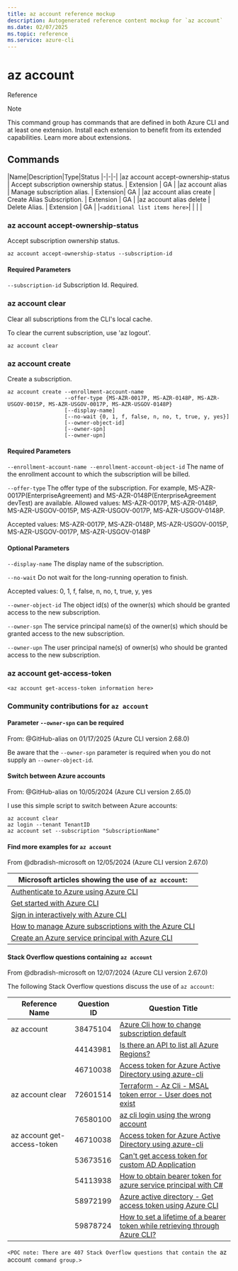 ```yaml
---
title: az account reference mockup
description: Autogenerated reference content mockup for `az account`
ms.date: 02/07/2025
ms.topic: reference
ms.service: azure-cli
---
```


# az account
Reference

> [!NOTE]
> This command group has commands that are defined in both Azure CLI and at least one extension. Install each extension to benefit from its extended capabilities. Learn more about extensions.

## Commands

|Name|Description|Type|Status
|-|-|-|
|az account accept-ownership-status	| Accept subscription ownership status. | Extension	| GA |
|az account alias | Manage subscription alias. | Extension| GA |
|az account alias create | Create Alias Subscription. | Extension | GA |
|az account alias delete | Delete Alias. | Extension | GA |
|`<additional list items here>`| | | |

### az account accept-ownership-status

Accept subscription ownership status.

```azurecli
az account accept-ownership-status --subscription-id
```

#### Required Parameters

`--subscription-id`
    Subscription Id. Required.

### az account clear

Clear all subscriptions from the CLI's local cache.

To clear the current subscription, use 'az logout'.

```azurecli
az account clear
```

### az account create

Create a subscription.

```azurecli
az account create --enrollment-account-name
                  --offer-type {MS-AZR-0017P, MS-AZR-0148P, MS-AZR-USGOV-0015P, MS-AZR-USGOV-0017P, MS-AZR-USGOV-0148P}
                  [--display-name]
                  [--no-wait {0, 1, f, false, n, no, t, true, y, yes}]
                  [--owner-object-id]
                  [--owner-spn]
                  [--owner-upn]
```

#### Required Parameters

`--enrollment-account-name --enrollment-account-object-id`
The name of the enrollment account to which the subscription will be billed.

`--offer-type`
The offer type of the subscription. For example, MS-AZR-0017P(EnterpriseAgreement) and MS-AZR-0148P(EnterpriseAgreement devTest) are available. Allowed values: MS-AZR-0017P, MS-AZR-0148P, MS-AZR-USGOV-0015P, MS-AZR-USGOV-0017P, MS-AZR-USGOV-0148P.

Accepted values: MS-AZR-0017P, MS-AZR-0148P, MS-AZR-USGOV-0015P, MS-AZR-USGOV-0017P, MS-AZR-USGOV-0148P

#### Optional Parameters

`--display-name`
The display name of the subscription.

`--no-wait`
Do not wait for the long-running operation to finish.

Accepted values: 0, 1, f, false, n, no, t, true, y, yes

`--owner-object-id`
The object id(s) of the owner(s) which should be granted access to the new subscription.

`--owner-spn`
The service principal name(s) of the owner(s) which should be granted access to the new subscription.

`--owner-upn`
The user principal name(s) of owner(s) who should be granted access to the new subscription.

### az account get-access-token

`<az account get-access-token information here>`

### Community contributions for `az account`

#### Parameter `--owner-spn` can be required

From: @GitHub-alias on 01/17/2025 (Azure CLI version 2.68.0)

Be aware that the `--owner-spn` parameter is required when you do not supply an `--owner-object-id`.

#### Switch between Azure accounts

From: @GitHub-alias on 10/05/2024 (Azure CLI version 2.65.0)

I use this simple script to switch between Azure accounts:

```azurecli
az account clear
az login --tenant TenantID
az account set --subscription "SubscriptionName"
```

#### Find more examples for `az account`

From @dbradish-microsoft on 12/05/2024 (Azure CLI version 2.67.0)

|Microsoft articles showing the use of `az account`:
|--|
|  [Authenticate to Azure using Azure CLI](/cli/azure/authenticate-azure-cli)
|  [Get started with Azure CLI](/cli/azure/get-started-with-azure-cli)
|  [Sign in interactively with Azure CLI](/cli/azure/authenticate-azure-cli-interactively)
|  [How to manage Azure subscriptions with the Azure CLI](/cli/azure/manage-azure-subscriptions-azure-cli)
|  [Create an Azure service principal with Azure CLI](/cli/azure/azure-cli-sp-tutorial-1)

#### Stack Overflow questions containing `az account`

From @dbradish-microsoft on 12/07/2024 (Azure CLI version 2.67.0)

The following Stack Overflow questions discuss the use of `az account`:

Reference Name | Question ID | Question Title |
|-|-|-|
|az account | 38475104 | [Azure Cli how to change subscription default](https://stackoverflow.com/questions/38475104)
||44143981 | [Is there an API to list all Azure Regions?](https://stackoverflow.com/questions/44143981)
||46710038 | [Access token for Azure Active Directory using azure-cli](https://stackoverflow.com/questions/46710038)
|az account clear | 72601514 | [Terraform - Az Cli - MSAL token error - User does not exist](https://stackoverflow.com/questions/72601514)
|| 76580100| [az cli login using the wrong account](https://stackoverflow.com/questions/76580100)
| az account get-access-token |46710038 | [Access token for Azure Active Directory using azure-cli](https://stackoverflow.com/questions/46710038)
| | 53673516 | [Can't get access token for custom AD Application](https://stackoverflow.com/questions/53673516)
| | 54113938 | [How to obtain bearer token for azure service principal with C#](https://stackoverflow.com/questions/54113938)
| | 58972199 | [Azure active directory - Get access token using Azure CLI](https://stackoverflow.com/questions/58972199)
| | 59878724 | [How to set a lifetime of a bearer token while retrieving through Azure CLI?](https://stackoverflow.com/questions/59878724)

`<POC note: There are 407 Stack Overflow questions that contain the `az account` command group.>`
